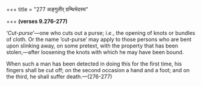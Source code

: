 +++
title = "277 अङ्गुलीर् ग्रन्थिभेदस्य"

+++
**(verses 9.276-277)**

‘*Cut-purse*’—one who cuts out a purse; *i.e*., the opening of knots or
bundles of cloth. Or the name ‘cut-purse’ may apply to those persons who
are bent upon slinking away, on some pretext, with the property that has
been stolen,—after loosening the knots with which he may have been
bound.

When such a man has been detected in doing this for the first time, his
fingers shall be cut off; on the second occasion a hand and a foot; and
on the third, he shall suffer death.—(276-277)


